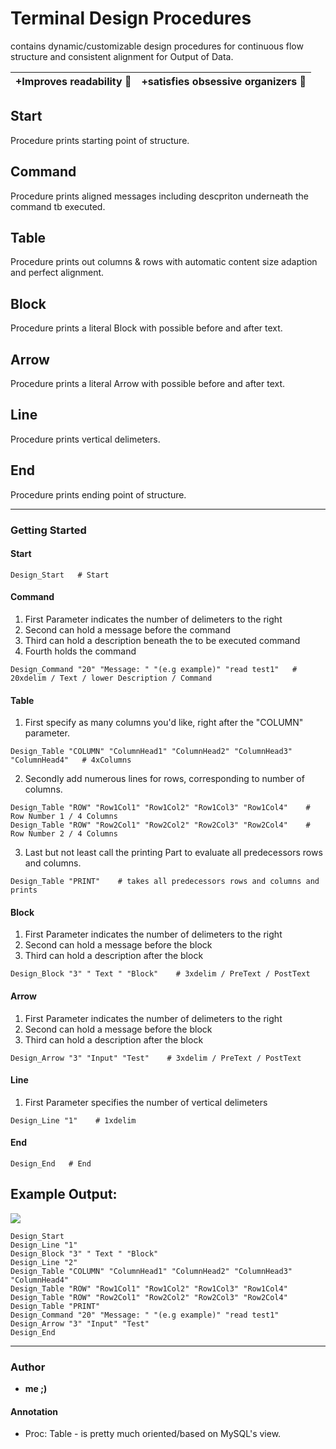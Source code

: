 # Terminal Design Procedures

contains dynamic/customizable design procedures for continuous flow structure and consistent alignment for Output of Data.

+Improves readability 🔖 | +satisfies obsessive organizers 🤣
------------ | ------------ | 

## Start
Procedure prints starting point of structure.

## Command
Procedure prints aligned messages including descpriton underneath the command tb executed.

## Table
Procedure prints out columns & rows with automatic content size adaption and perfect alignment.

## Block
Procedure prints a literal Block with possible before and after text.

## Arrow
Procedure prints a literal Arrow with possible before and after text.

## Line
Procedure prints vertical delimeters.

## End
Procedure prints ending point of structure.

---

### Getting Started

#### Start
```shell
Design_Start   # Start
```
#### Command
1. First Parameter indicates the number of delimeters to the right
2. Second can hold a message before the command
3. Third can hold a description beneath the to be executed command
4. Fourth holds the command
```shell
Design_Command "20" "Message: " "(e.g example)" "read test1"   # 20xdelim / Text / lower Description / Command  
```

#### Table
1. First specify as many columns you'd like, right after the "COLUMN" parameter.
```shell
Design_Table "COLUMN" "ColumnHead1" "ColumnHead2" "ColumnHead3" "ColumnHead4"   # 4xColumns
```
2. Secondly add numerous lines for rows, corresponding to number of columns.
```shell
Design_Table "ROW" "Row1Col1" "Row1Col2" "Row1Col3" "Row1Col4"    # Row Number 1 / 4 Columns
Design_Table "ROW" "Row2Col1" "Row2Col2" "Row2Col3" "Row2Col4"    # Row Number 2 / 4 Columns
```
3. Last but not least call the printing Part to evaluate all predecessors rows and columns.
```shell
Design_Table "PRINT"    # takes all predecessors rows and columns and prints
```

#### Block
1. First Parameter indicates the number of delimeters to the right
2. Second can hold a message before the block
3. Third can hold a description after the block
```shell
Design_Block "3" " Text " "Block"    # 3xdelim / PreText / PostText
```

#### Arrow
1. First Parameter indicates the number of delimeters to the right
2. Second can hold a message before the block
3. Third can hold a description after the block
```shell
Design_Arrow "3" "Input" "Test"    # 3xdelim / PreText / PostText
```

#### Line
1. First Parameter specifies the number of vertical delimeters 
```shell
Design_Line "1"    # 1xdelim
```

#### End
```shell
Design_End   # End
```

## Example Output:

![](https://i.imgur.com/A8VIZEo.png)
```shell
Design_Start
Design_Line "1"
Design_Block "3" " Text " "Block"
Design_Line "2"
Design_Table "COLUMN" "ColumnHead1" "ColumnHead2" "ColumnHead3" "ColumnHead4"
Design_Table "ROW" "Row1Col1" "Row1Col2" "Row1Col3" "Row1Col4"
Design_Table "ROW" "Row2Col1" "Row2Col2" "Row2Col3" "Row2Col4"
Design_Table "PRINT"
Design_Command "20" "Message: " "(e.g example)" "read test1"
Design_Arrow "3" "Input" "Test"
Design_End
```

---


### Author

* **me ;)**

#### Annotation

* Proc: Table - is pretty much oriented/based on MySQL's view.
